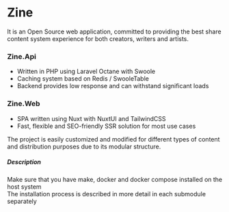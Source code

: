 # Zine 

It is an Open Source web application, committed to providing the best share content system experience for both creators, writers and artists.

### Zine.Api 
 - Written in PHP using Laravel Octane with Swoole
 - Caching system based on Redis / SwooleTable
 - Backend provides low response and can withstand significant loads

### Zine.Web
 - SPA written using Nuxt with NuxtUI and TailwindCSS 
 - Fast, flexible and SEO-friendly SSR solution for most use cases

The project is easily customized and modified for different types of content and distribution purposes due to its modular structure.

##### Description

Make sure that you have make, docker and docker compose installed on the host system \
The installation process is described in more detail in each submodule separately
